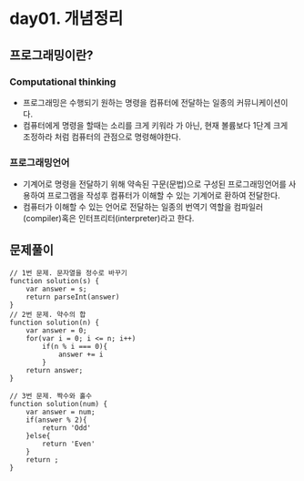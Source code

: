 # day01. 개념정리

## 프로그래밍이란?

### Computational thinking 

* 프로그래밍은 수행되기 원하는 명령을 컴퓨터에 전달하는 일종의 커뮤니케이션이다.
* 컴퓨터에게 명령을 할때는 소리를 크게 키워라 가 아닌, 현재 볼륨보다 1단계 크게 조정하라 처럼 컴퓨터의 관점으로 명령해야한다.

### 프로그래밍언어 
* 기계어로 명령을 전달하기 위해 약속된 구문(문법)으로 구성된 프로그래밍언어를 사용하여 프로그램을 작성후 컴퓨터가 이해할 수 있는 기계어로 환하여 전달한다. 
* 컴퓨터가 이해할 수 있는 언어로 전달하는 일종의 번역기 역할을 컴파일러(compiler)혹은 인터프리터(interpreter)라고 한다. 


## 문제풀이
```
// 1번 문제. 문자열을 정수로 바꾸기 
function solution(s) {
    var answer = s;
    return parseInt(answer)
}
// 2번 문제. 약수의 합
function solution(n) {
    var answer = 0;
    for(var i = 0; i <= n; i++)
        if(n % i === 0){
            answer += i
        }
    return answer;
}

// 3번 문제. 짝수와 홀수 
function solution(num) {
    var answer = num;
    if(answer % 2){
        return 'Odd'
    }else{
        return 'Even'
    }
    return ;
}
```